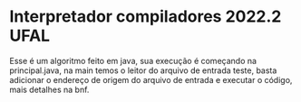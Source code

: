 # Interpretador compiladores 2022.2 UFAL

Esse é um algoritmo feito em java, sua execução é começando na principal.java, na main temos o leitor
do arquivo de entrada teste, basta adicionar o endereço de origem do arquivo de entrada e executar o código,
mais detalhes na bnf.
